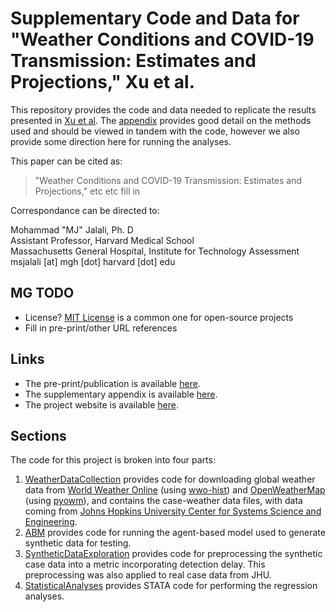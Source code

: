 # Supplementary Code and Data for "Weather Conditions and COVID-19 Transmission: Estimates and Projections," Xu et al.

This repository provides the code and data needed to replicate the results presented in [Xu et al][paper]. The [appendix][appendix] provides good detail on the methods used and should be viewed in tandem with the code, however we also provide some direction here for running the analyses.

This paper can be cited as:
>"Weather Conditions and COVID-19 Transmission: Estimates and Projections,"
> etc etc fill in

Correspondance can be directed to:

Mohammad "MJ" Jalali, Ph. D<br/>
Assistant Professor, Harvard Medical School<br/>
Massachusetts General Hospital, Institute for Technology Assessment<br/>
msjalali \[at] mgh \[dot] harvard \[dot] edu


## MG TODO
- License? [MIT License](https://opensource.org/licenses/MIT) is a common one for open-source projects
- Fill in pre-print/other URL references

## Links
* The pre-print/publication is available [here][paper].
* The supplementary appendix is available [here][appendix].
* The project website is available [here][website].

## Sections
The code for this project is broken into four parts:
1. [WeatherDataCollection](WeatherDataCollection) provides code for downloading global weather data from [World Weather Online](https://www.worldweatheronline.com/) (using [wwo-hist](https://github.com/ekapope/WorldWeatherOnline)) and [OpenWeatherMap](https://openweathermap.org/) (using [pyowm](https://github.com/csparpa/pyowm)), and contains the case-weather data files, with data coming from [Johns Hopkins University Center for Systems Science and Engineering](https://github.com/CSSEGISandData/COVID-19).
2. [ABM](ABM) provides code for running the agent-based model used to generate synthetic data for testing.
3. [SyntheticDataExploration](SyntheticDataExploration) provides code for preprocessing the synthetic case data into a metric incorporating detection delay. This preprocessing was also applied to real case data from JHU.
4. [StatisticalAnalyses](StatisticalAnalyses) provides STATA code for performing the regression analyses.


[paper]: https://projects.iq.harvard.edu/covid19/people
[appendix]: https://projects.iq.harvard.edu/covid19/people
[website]: https://projects.iq.harvard.edu/covid19/people
